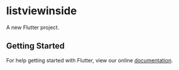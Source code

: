 # listviewinside

A new Flutter project.

## Getting Started

For help getting started with Flutter, view our online
[documentation](https://flutter.io/).

